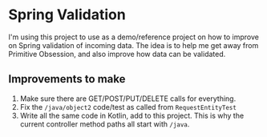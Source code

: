 # Spring Validation

I'm using this project to use as a demo/reference project on how to improve on Spring validation of incoming data.  The idea is to help me get away from Primitive Obsession, and also improve how data can be validated.

## Improvements to make

1. Make sure there are GET/POST/PUT/DELETE calls for everything.
1. Fix the `/java/object2` code/test as called from `RequestEntityTest`
1. Write all the same code in Kotlin, add to this project.  This is why the current controller method paths all start with `/java`.
